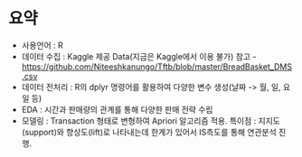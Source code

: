 # 요약
* 사용언어 : R
* 데이터 수집 : Kaggle 제공 Data(지금은 Kaggle에서 이용 불가)
	참고 - https://github.com/Niteeshkanungo/Tftb/blob/master/BreadBasket_DMS.csv
* 데이터 전처리 : R의 dplyr 명령어를 활용하여 다양한 변수 생성(날짜 -> 월, 일, 요일 등)
* EDA : 시간과 판매량의 관계를 통해 다양한 판매 전략 수립
* 모델링 : Transaction 형태로 변형하여 Apriori 알고리즘 적용. 
		특이점 : 지지도(support)와 향상도(lift)로 나타내는데 한계가 있어서 IS측도를 통해 연관분석 진행.
